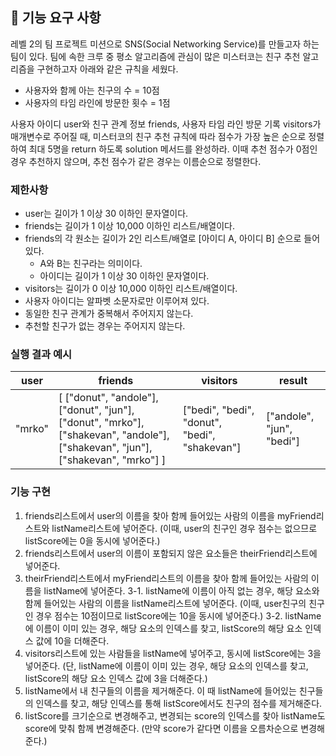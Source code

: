 ## 🚀 기능 요구 사항

레벨 2의 팀 프로젝트 미션으로 SNS(Social Networking Service)를 만들고자 하는 팀이 있다. 팀에 속한 크루 중 평소 알고리즘에 관심이 많은 미스터코는 친구 추천 알고리즘을 구현하고자 아래와 같은 규칙을 세웠다.

- 사용자와 함께 아는 친구의 수 = 10점 
- 사용자의 타임 라인에 방문한 횟수 = 1점

사용자 아이디 user와 친구 관계 정보 friends, 사용자 타임 라인 방문 기록 visitors가 매개변수로 주어질 때, 미스터코의 친구 추천 규칙에 따라 점수가 가장 높은 순으로 정렬하여 최대 5명을 return 하도록 solution 메서드를 완성하라. 이때 추천 점수가 0점인 경우 추천하지 않으며, 추천 점수가 같은 경우는 이름순으로 정렬한다.

### 제한사항

- user는 길이가 1 이상 30 이하인 문자열이다.
- friends는 길이가 1 이상 10,000 이하인 리스트/배열이다.
- friends의 각 원소는 길이가 2인 리스트/배열로 [아이디 A, 아이디 B] 순으로 들어있다.
  - A와 B는 친구라는 의미이다.
  - 아이디는 길이가 1 이상 30 이하인 문자열이다.
- visitors는 길이가 0 이상 10,000 이하인 리스트/배열이다.
- 사용자 아이디는 알파벳 소문자로만 이루어져 있다.
- 동일한 친구 관계가 중복해서 주어지지 않는다.
- 추천할 친구가 없는 경우는 주어지지 않는다.

### 실행 결과 예시

| user | friends | visitors | result |
| --- | --- | --- | --- |
| "mrko" | [ ["donut", "andole"], ["donut", "jun"], ["donut", "mrko"], ["shakevan", "andole"], ["shakevan", "jun"], ["shakevan", "mrko"] ] | ["bedi", "bedi", "donut", "bedi", "shakevan"] | ["andole", "jun", "bedi"] |

### 기능 구현
1. friends리스트에서 user의 이름을 찾아 함께 들어있는 사람의 이름을 myFriend리스트와 listName리스트에 넣어준다. (이때, user의 친구인 경우 점수는 없으므로 listScore에는 0을 동시에 넣어준다.)
2. friends리스트에서 user의 이름이 포함되지 않은 요소들은 theirFriend리스트에 넣어준다.
3. theirFriend리스트에서 myFriend리스트의 이름을 찾아 함께 들어있는 사람의 이름을 listName에 넣어준다.
   3-1. listName에 이름이 아직 없는 경우, 해당 요소와 함께 들어있는 사람의 이름을 listName리스트에 넣어준다. (이때, user친구의 친구인 경우 점수는 10점이므로 listScore에는 10을 동시에 넣어준다.)
   3-2. listName에 이름이 이미 있는 경우, 해당 요소의 인덱스를 찾고, listScore의 해당 요소 인덱스 값에 10을 더해준다.
4. visitors리스트에 있는 사람들을 listName에 넣어주고, 동시에 listScore에는 3을 넣어준다. (단, listName에 이름이 이미 있는 경우, 해당 요소의 인덱스를 찾고, listScore의 해당 요소 인덱스 값에 3을 더해준다.)
5. listName에서 내 친구들의 이름을 제거해준다. 이 때 listName에 들어있는 친구들의 인덱스를 찾고, 해당 인덱스를 통해 listScore에서도 친구의 점수를 제거해준다.
6. listScore를 크기순으로 변경해주고, 변경되는 score의 인덱스를 찾아 listName도 score에 맞춰 함께 변경해준다. (만약 score가 같다면 이름을 오름차순으로 변경해준다.)